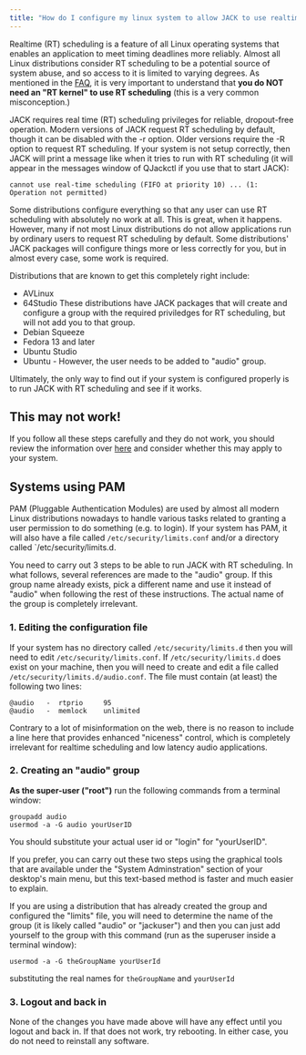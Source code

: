 ```yaml
---
title: "How do I configure my linux system to allow JACK to use realtime scheduling?"
---
```


Realtime (RT) scheduling is a feature of all Linux operating systems that
enables an application to meet timing deadlines more reliably. Almost all
Linux distributions consider RT scheduling to be a potential source of system
abuse, and so access to it is limited to varying degrees. As mentioned in the
[FAQ](../realtime_vs_realtime_kernel/), it is very important to understand that
**you do NOT need an "RT kernel" to use RT scheduling**
(this is a very common misconception.)

JACK requires real time (RT) scheduling privileges for reliable, dropout-free
operation. Modern versions of JACK request RT scheduling by default, though it
can be disabled with the -r option. Older versions require the -R option to
request RT scheduling. If your system is not setup correctly, then JACK will
print a message like when it tries to run with RT scheduling (it will appear
in the messages window of QJackctl if you use that to start JACK):



    cannot use real-time scheduling (FIFO at priority 10) ... (1: Operation not permitted)


Some distributions configure everything so that any user can use RT scheduling
with absolutely no work at all. This is great, when it happens. However, many
if not most Linux distributions do not allow applications run by ordinary
users to request RT scheduling by default. Some distributions' JACK packages
will configure things more or less correctly for you, but in almost every
case, some work is required.

Distributions that are known to get this completely right include:

* AVLinux
* 64Studio  These distributions have JACK packages that will
  create and configure a group with the required priviledges for
  RT scheduling, but will not add you to that group.
* Debian Squeeze
* Fedora 13 and later
* Ubuntu Studio
* Ubuntu - However, the user needs to be added to "audio" group.

Ultimately, the only way to find out if your system is configured properly is
to run JACK with RT scheduling and see if it works.

## This may not work!

If you follow all these steps carefully and they do not work, you should
review the information over [here](../linux_group_sched/)
and consider whether this may apply to your system.

## Systems using PAM

PAM (Pluggable Authentication Modules) are used by almost all modern Linux
distributions nowadays to handle various tasks related to granting a user
permission to do something (e.g. to login). If your system has PAM, it will
also have a file called `/etc/security/limits.conf` and/or a directory called
`/etc/security/limits.d.

You need to carry out 3 steps to be able to run JACK with RT scheduling. In
what follows, several references are made to the "audio" group. If this
group name already exists, pick a different name and use it instead of
"audio" when following the rest of these instructions. The actual name of
the group is completely irrelevant.

### 1. Editing the configuration file

If your system has no directory called `/etc/security/limits.d` then you will
need to edit `/etc/security/limits.conf`. If `/etc/security/limits.d` does
exist on your machine, then you will need to create and edit a file called
`/etc/security/limits.d/audio.conf`. The file must contain (at least)
the following two lines:



    @audio   -  rtprio     95
    @audio   -  memlock    unlimited


Contrary to a lot of misinformation on the web, there is no reason to include
a line here that provides enhanced "niceness" control, which is completely
irrelevant for realtime scheduling and low latency audio applications.

### 2. Creating an "audio" group

**As the super-user ("root")** run the following commands from a terminal window:


    groupadd audio
    usermod -a -G audio yourUserID


You should substitute your actual user id or "login" for "yourUserID".

If you prefer, you can carry out these two steps using the graphical tools
that are available under the "System Adminstration" section of your desktop's
main menu, but this text-based method is faster and much easier to explain.

If you are using a distribution that has already created the group and
configured the "limits" file, you will need to determine the name of the group
(it is likely called "audio" or "jackuser") and then you can just add yourself
to the group with this command (run as the superuser inside a terminal
window):



    usermod -a -G theGroupName yourUserId


substituting the real names for `theGroupName` and `yourUserId`

### 3. Logout and back in

None of the changes you have made above will have any effect until you logout
and back in. If that does not work, try rebooting. In either case, you do not need to reinstall any software.

